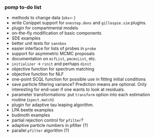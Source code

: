 ### pomp to-do list

- methods to change data (`obs<-`)
- write Csnippet support for `onestep.dens` and `gillespie.sim` plugins.
- plugin for compartmental models
- on-the-fly modification of basic components
- SDE examples
- better unit tests for `sannbox`
- easier interface for lists of probes in `probe`
- support for asymmetric MCMC proposals
- documentation on `mifList`, `pmcmcList`, etc.
- `initializer` -> `rinit` and perhaps `dinit`
- objective function for spectrum matching
- objective function for NLF
- one-point SCQL function for possible use in fitting initial conditions
- save particle filtering variance?
    Prediction means are optional.
	Only interesting for end-user if one wants to look at residuals.
- parameter transformations: put `transform` option into each estimation routine (`spect.match`)
- plugin for adaptive tau leaping algorithm.
- LPA beetle examples
- budmoth examples
- partial rejection control for `pfilter`?
- adaptive particle numbers in pfilter (?)
- parallel `pfilter` algorithm (?)
